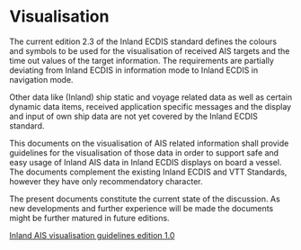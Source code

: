 # Visualisation
The current edition 2.3 of the Inland ECDIS standard defines the colours and symbols to be used for the visualisation of received AIS targets and the time out values of the target information. The requirements are partially deviating from Inland ECDIS in information mode to Inland ECDIS in navigation mode.

Other data like (Inland) ship static and voyage related data as well as certain dynamic data items, received application specific messages and the display and input of own ship data are not yet covered by the Inland ECDIS standard.

This documents on the visualisation of AIS related information shall provide guidelines for the visualisation of those data in order to support safe and easy usage of Inland AIS data in Inland ECDIS displays on board a vessel. The documents complement the existing Inland ECDIS and VTT Standards, however they have only recommendatory character.

The present documents constitute the current state of the discussion. As new developments and further experience will be made the documents might be further matured in future editions.

[Inland AIS visualisation guidelines edition 1.0](http://www.ris.eu/docs/File/621/Inland_AIS_visualisation_guidelines_edition_1_0.pdf)